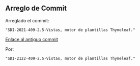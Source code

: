 ## Arreglo de Commit

Arreglado el commit:

    "SDI-2021-409-2.5-Vistas, motor de plantillas Thymeleaf."

[Enlace al antiguo commit](https://github.com/uo277915/sdi2122-409-lab-spring/commit/f37eac1ddbc0d18708f0693f2c6e2ff53372c24e)

Por:

    "SDI-2122-409-2.5-Vistas, motor de plantillas Thymeleaf."